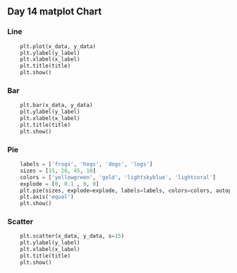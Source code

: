 ## Day 14 matplot Chart

### Line

```python
    plt.plot(x_data, y_data)
    plt.ylabel(y_label)
    plt.xlabel(x_label)
    plt.title(title)
    plt.show()
```

### Bar

```python
    plt.bar(x_data, y_data)
    plt.ylabel(y_label)
    plt.xlabel(x_label)
    plt.title(title)
    plt.show()
```

### Pie

```python
    labels = ['frogs', 'hogs', 'dogs', 'logs']
    sizes = [15, 20, 45, 10]
    colors = ['yellowgreen', 'gold', 'lightskyblue', 'lightcoral']
    explode = [0, 0.1 , 0, 0]
    plt.pie(sizes, explode=explode, labels=labels, colors=colors, autopct='%1.1f%%', shadow=True, startangle=50)
    plt.axis('equal')
    plt.show()
```

### Scatter

```python
    plt.scatter(x_data, y_data, s=15)
    plt.ylabel(y_label)
    plt.xlabel(x_label)
    plt.title(title)
    plt.show()
```
